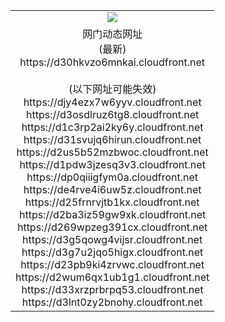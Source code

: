﻿<table>
  <tr></tr>
  <tr><td colspan=2 align=center><img src="https://d30hkvzo6mnkai.cloudfront.net/Up/oGate.jpg" /></td></tr>
  <tr><td colspan=2 align=center>网门动态网址<br/>(最新)
<br>https://d30hkvzo6mnkai.cloudfront.net
<br/><br/>(以下网址可能失效)
<br>https://djy4ezx7w6yyv.cloudfront.net
<br>https://d3osdlruz6tg8.cloudfront.net
<br>https://d1c3rp2ai2ky6y.cloudfront.net
<br>https://d31svujq6hirun.cloudfront.net
<br>https://d2us5b52mzbwoc.cloudfront.net
<br>https://d1pdw3jzesq3v3.cloudfront.net
<br>https://dp0qiiigfym0a.cloudfront.net
<br>https://de4rve4i6uw5z.cloudfront.net
<br>https://d25frnrvjtb1kx.cloudfront.net
<br>https://d2ba3iz59gw9xk.cloudfront.net
<br>https://d269wpzeg391cx.cloudfront.net
<br>https://d3g5qowg4vijsr.cloudfront.net
<br>https://d3g7u2jqo5higx.cloudfront.net
<br>https://d23pb9ki4zrvwc.cloudfront.net
<br>https://d2wum6qx1ub1g1.cloudfront.net
<br>https://d33xrzprbrpq53.cloudfront.net
<br>https://d3lnt0zy2bnohy.cloudfront.net
    </td>
  </tr>
</table>
